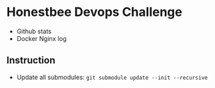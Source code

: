# Honestbee Devops Challenge

- Github stats
- Docker Nginx log

## Instruction
- Update all submodules: `git submodule update --init --recursive`